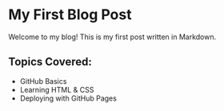 # My First Blog Post

Welcome to my blog! This is my first post written in Markdown.

## Topics Covered:
- GitHub Basics
- Learning HTML & CSS
- Deploying with GitHub Pages
